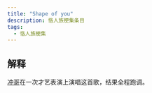 ```yaml
---
title: "Shape of you"
description: 恪人族梗集条目
tags:
  - 恪人族梗集
---
```


## 解释

[冲哥](./冲哥)在一次才艺表演上演唱这首歌，结果全程跑调。